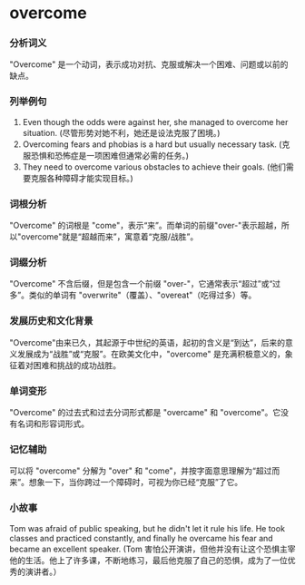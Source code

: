 # overcome

### 分析词义

  

"Overcome" 是一个动词，表示成功对抗、克服或解决一个困难、问题或以前的缺点。

  

### 列举例句

  

1.  Even though the odds were against her, she managed to overcome her situation. (尽管形势对她不利，她还是设法克服了困境。)
2.  Overcoming fears and phobias is a hard but usually necessary task. (克服恐惧和恐怖症是一项困难但通常必需的任务。)
3.  They need to overcome various obstacles to achieve their goals. (他们需要克服各种障碍才能实现目标。)

  

### 词根分析

  

"Overcome" 的词根是 "come"，表示“来”。而单词的前缀"over-"表示超越，所以"overcome"就是“超越而来”，寓意着“克服/战胜”。

  

### 词缀分析

  

"Overcome" 不含后缀，但是包含一个前缀 "over-"，它通常表示“超过”或“过多”。类似的单词有 "overwrite"（覆盖）、"overeat"（吃得过多）等。

  

### 发展历史和文化背景

  

"Overcome"由来已久，其起源于中世纪的英语，起初的含义是“到达”，后来的意义发展成为“战胜”或“克服”。在欧美文化中，"overcome" 是充满积极意义的，象征着对困难和挑战的成功战胜。

  

### 单词变形

  

"Overcome" 的过去式和过去分词形式都是 "overcame" 和 "overcome"。它没有名词和形容词形式。

  

### 记忆辅助

  

可以将 "overcome" 分解为 "over" 和 "come"，并按字面意思理解为“超过而来”。想象一下，当你跨过一个障碍时，可视为你已经“克服”了它。

  

### 小故事

  

Tom was afraid of public speaking, but he didn't let it rule his life. He took classes and practiced constantly, and finally he overcame his fear and became an excellent speaker. (Tom 害怕公开演讲，但他并没有让这个恐惧主宰他的生活。他上了许多课，不断地练习，最后他克服了自己的恐惧，成为了一位优秀的演讲者。）
